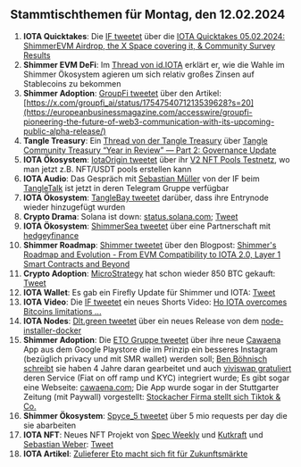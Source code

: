 ## Stammtischthemen für Montag, den 12.02.2024

1. **IOTA Quicktakes**: Die [IF tweetet]() über die [IOTA Quicktakes 05.02.2024: ShimmerEVM Airdrop, the X Space covering it, & Community Survey Results](https://www.youtube.com/watch?v=8ofEFbDiVHc)
2. **Shimmer EVM DeFi**: Im [Thread von id.IOTA](https://x.com/id_iota/status/1754619563331944822?s=20) erklärt er, wie die Wahle im Shimmer Ökosystem agieren um sich relativ großes Zinsen auf Stablecoins zu bekommen
3. **Shimmer Adoption**: [GroupFi tweetet](https://x.com/groupfi_ai/status/1754754071213539628?s=20) über den Artikel: [https://x.com/groupfi_ai/status/1754754071213539628?s=20](https://europeanbusinessmagazine.com/accesswire/groupfi-pioneering-the-future-of-web3-communication-with-its-upcoming-public-alpha-release/)
4. **Tangle Treasury**: Ein [Thread von der Tangle Treasury](https://x.com/TangleTreasury/status/1754670543184269778?s=20) über [Tangle Community Treasury “Year in Review” — Part 2: Governance Update](https://medium.com/@jamesjdsutton/tangle-community-treasury-year-in-review-part-2-governance-update-d0bd987a24c8)
5. **IOTA Ökosystem**: [IotaOrigin tweetet](https://x.com/origin_iota/status/1754774950664151438?s=20) über ihr [V2 NFT Pools Testnetz](https://set.snippool.xyz/Collections), wo man jetzt z.B. NFT/USDT pools erstellen kann
6. **IOTA Audio**: Das Gespräch mit [Sebastian Müller](https://twitter.com/NaitsabesMue) von der IF beim [TangleTalk](https://twitter.com/tangle_talk) ist jetzt in deren Telegram Gruppe verfügbar
7. **IOTA Ökosystem**: [TangleBay tweetet](https://x.com/tanglebay/status/1754822641356058864?s=20) darüber, dass ihre Entrynode wieder hinzugefügt wurden
8. **Crypto Drama**: Solana ist down: [status.solana.com](https://status.solana.com/); [Tweet](https://twitter.com/SolanaStatus/status/1754813351945789491)
9. **IOTA Ökosystem**: [ShimmerSea tweetet](https://x.com/ShimmerSeaDEX/status/1754848610779353479?s=20) über eine Partnerschaft mit [hedgeyfinance](https://twitter.com/hedgeyfinance)
10. **Shimmer Roadmap**: [Shimmer tweetet](https://x.com/shimmernet/status/1754867552746881491?s=20) über den Blogpost: [Shimmer's Roadmap and Evolution - From EVM Compatibility to IOTA 2.0, Layer 1 Smart Contracts and Beyond](https://blog.shimmer.network/shimmers-roadmap-and-evolution/)
11. **Crypto Adoption**: [MicroStrategy](https://twitter.com/MicroStrategy) hat schon wieder 850 BTC gekauft: [Tweet](https://x.com/saylor/status/1754976122607980726?s=20)
12. **IOTA Wallet**: Es gab ein Firefly Update für Shimmer und IOTA: [Tweet](https://x.com/Vrom14286662/status/1754947049890447396?s=20)
13. **IOTA Video**: Die [IF tweetet](https://x.com/iota/status/1754913093589623191?s=20) ein neues Shorts Video: [Ho IOTA overcomes Bitcoins limitations ...](https://www.youtube.com/shorts/kHHaoFYmKDc)
14. **IOTA Nodes**: [Dlt.green tweetet](https://x.com/dlt_green/status/1754985924029456851?s=20) über ein neues Release von dem [node-installer-docker](https://github.com/dlt-green/node-installer-docker)
15. **Shimmer Adoption**: Die [ETO Gruppe tweetet](https://x.com/EtoGruppe/status/1755125561846874304?s=20) über ihre neue [Cawaena](https://play.google.com/store/search?q=cawaena&c=apps&gl=DE) App aus dem Google Playstore die im Prinzip ein besseres Instagram (bezüglich privacy und mit SMR wallet) werden soll; [Ben Böhnisch schreibt](https://x.com/BenBoenisch/status/1755144561502904825?s=20) sie haben 4 Jahre daran gearbeitet und auch [viviswap gratuliert](https://x.com/viviswapcom/status/1755148061028839903?s=20) deren Service (Fiat on off ramp und KYC) integriert wurde; Es gibt sogar eine Webseite: [cawaena.com](https://cawaena.com/#/main/home); Die App wurde sogar in der Stuttgarter Zeitung (mit Paywall) vorgestellt: [Stockacher Firma stellt sich Tiktok & Co.](https://www.stuttgarter-zeitung.de/inhalt.neue-app-entwickelt-stockacher-firma-stellt-sich-tiktok-co.19eed20c-d94b-407e-b060-445c06235be2.html)
16. **Shimmer Ökosystem**: [Spyce_5 tweetet](https://x.com/SPYCE_5/status/1755172635464413309?s=20) über 5 mio requests per day die sie abarbeiten
17. **IOTA NFT**: Neues NFT Projekt von [Spec Weekly](https://twitter.com/SpecWeekly) und [Kutkraft](https://twitter.com/kutkraft) und [Sebastian Weber](https://twitter.com/Sebasti65365174): [Tweet](https://x.com/SpecWeekly/status/1755186256911421729?s=20)
18. **IOTA Artikel**: [Zulieferer Eto macht sich fit für Zukunftsmärkte](https://www.schwaebische.de/wirtschaft/zulieferer-eto-macht-sich-fit-fuer-zukunftsmaerkte-2250370)
